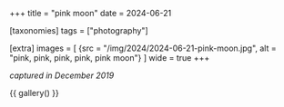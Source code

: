 +++
title = "pink moon"
date = 2024-06-21

[taxonomies]
tags = ["photography"]

[extra]
images = [
    {src = "/img/2024/2024-06-21-pink-moon.jpg", alt = "pink, pink, pink, pink, pink moon"}
]
wide = true
+++

*captured in December 2019*

{{ gallery() }}